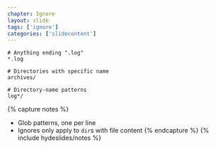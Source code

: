 ```yaml
---
chapter: Ignore
layout: slide
tags: ['ignore']
categories: ['slidecontent']
---
```


	# Anything ending ".log"
	*.log

	# Directories with specific name
	archives/

	# Directory-name patterns
	log*/


{% capture notes %}
* Glob patterns, one per line
* Ignores only apply to `dir`s with file content
{% endcapture %}
{% include hydeslides/notes %}